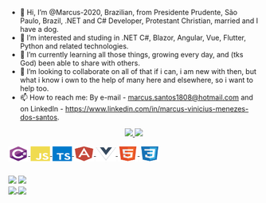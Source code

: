 - 👋 Hi, I’m @Marcus-2020, Brazilian, from Presidente Prudente, São Paulo, Brazil, .NET and C# Developer, Protestant Christian, married and I have a dog. 
- 👀 I’m interested and studing in .NET C#, Blazor, Angular, Vue, Flutter, Python and related technologies.
- 🌱 I’m currently learning all those things, growing every day, and (tks God) been able to share with others.
- 💞️ I’m looking to collaborate on all of that if i can, i am new with then, but what i know i own to the help of many here and elsewhere, so i want to help too.
- 📫 How to reach me: By e-mail - marcus.santos1808@hotmail.com and on LinkedIn - https://www.linkedin.com/in/marcus-vinicius-menezes-dos-santos.

<div align="center">
  <a href="https://github.com/Marcus-2020">
  <img height="180em" src="https://github-readme-stats.vercel.app/api?username=Marcus-2020&show_icons=true&theme=github_dark&include_all_commits=true&count_private=true"/>
  <img height="180em" src="https://github-readme-stats.vercel.app/api/top-langs/?username=Marcus-2020&layout=compact&langs_count=7&theme=github_dark "/>
</div>
<div style="display: inline_block"><br>
  <img align="center" alt="Marcus-Csharp" height="30" width="40" src="https://raw.githubusercontent.com/devicons/devicon/master/icons/csharp/csharp-original.svg">
  <img align="center" alt="Marcus-Js" height="30" width="40" src="https://raw.githubusercontent.com/devicons/devicon/master/icons/javascript/javascript-plain.svg">
  <img align="center" alt="Marcus-Ts" height="30" width="40" src="https://raw.githubusercontent.com/devicons/devicon/master/icons/typescript/typescript-plain.svg">
  <img align="center" alt="Marcus-React" height="30" width="40" src="https://raw.githubusercontent.com/devicons/devicon/master/icons/angularjs/angularjs-plain.svg">
  <img align="center" alt="Marcus-React" height="30" width="40" src="https://raw.githubusercontent.com/devicons/devicon/master/icons/vuejs/vuejs-plain.svg">
  <img align="center" alt="Marcus-HTML" height="30" width="40" src="https://raw.githubusercontent.com/devicons/devicon/master/icons/html5/html5-original.svg">
  <img align="center" alt="Marcus-CSS" height="30" width="40" src="https://raw.githubusercontent.com/devicons/devicon/master/icons/css3/css3-original.svg">
</div>

##

<div>
<a href = "mailto:marcus.santos1808@htomail.com"><img src="https://img.shields.io/badge/Microsoft_Outlook-0078D4?style=for-the-badge&logo=microsoft-outlook&logoColor=white" target="_blank"></a>
  <a href="https://www.linkedin.com/in/marcus-vinicius-menezes-dos-santos" target="_blank"><img src="https://img.shields.io/badge/-LinkedIn-%230077B5?style=for-the-badge&logo=linkedin&logoColor=white" target="_blank"></a> 
</div>

<a href="https://github.com/Marcus-2020/e-commerce-angular-net">
  <img align="center" src="https://github-readme-stats.vercel.app/api/pin/?username=Marcus-2020&repo=e-commerce-angular-net&theme=github_dark" />
</a>
<a href="https://github.com/Marcus-2020/DIO.Series">
  <img align="center" src="https://github-readme-stats.vercel.app/api/pin/?username=Marcus-2020&repo=DIO.Series&theme=github_dark" />
</a>

<!---
Marcus-2020/Marcus-2020 is a ✨ special ✨ repository because its `README.md` (this file) appears on your GitHub profile.
You can click the Preview link to take a look at your changes.
--->
